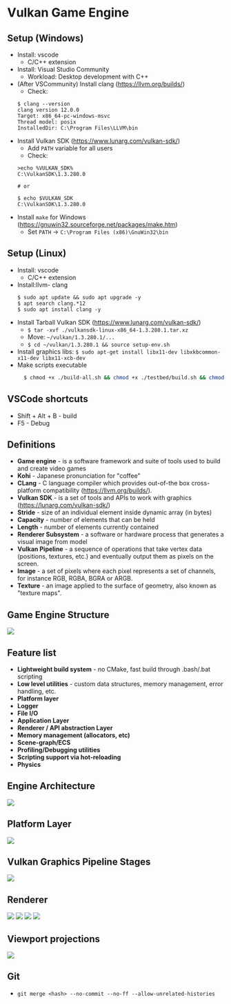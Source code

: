 # Vulkan Game Engine

## Setup (Windows)
- Install: vscode
    - C/C++ extension
- Install: Visual Studio Community
    - Workload: Desktop development with C++
- (After VSCommunity) Install clang (https://llvm.org/builds/)
    - Check:
    ```
    $ clang --version
    clang version 12.0.0
    Target: x86_64-pc-windows-msvc
    Thread model: posix
    InstalledDir: C:\Program Files\LLVM\bin
    ```
- Install Vulkan SDK (https://www.lunarg.com/vulkan-sdk/)
    - Add `PATH` variable for all users
    - Check:
    ```
    >echo %VULKAN_SDK%                                                                                       C:\VulkanSDK\1.3.280.0 

    # or
    
    $ echo $VULKAN_SDK
    C:\VulkanSDK\1.3.280.0
    ```
- Install `make` for Windows (https://gnuwin32.sourceforge.net/packages/make.htm)
  - Set `PATH` -> `C:\Program Files (x86)\GnuWin32\bin`

## Setup (Linux)
- Install: vscode
    - C/C++ extension
- Install:llvm- clang
  ```
  $ sudo apt update && sudo apt upgrade -y
  $ apt search clang.*12
  $ sudo apt install clang -y
  ```
- Install Tarball Vulkan SDK (https://www.lunarg.com/vulkan-sdk/)
  - `$ tar -xvf ./vulkansdk-linux-x86_64-1.3.280.1.tar.xz`
  - Move: `~/vulkan/1.3.280.1/...`
  - `$ cd ~/vulkan/1.3.280.1 && source setup-env.sh`
- Install graphics libs: `$ sudo apt-get install libx11-dev libxkbcommon-x11-dev libx11-xcb-dev`
- Make scripts executable 
  ```sh
    $ chmod +x ./build-all.sh && chmod +x ./testbed/build.sh && chmod +x ./engine/build.sh
  ```

## VSCode shortcuts
- Shift + Alt + B - build
- F5 - Debug

## Definitions
- **Game engine** - is a software framework and suite of tools used to build and create video games
- **Kohi** - Japanese pronunciation for "coffee" 
- **CLang** - C language compiler which provides out-of-the box cross-platform compatibility (https://llvm.org/builds/).
- **Vulkan SDK** - is a set of tools and APIs to work with graphics (https://lunarg.com/vulkan-sdk/)
- **Stride** - size of an individual element inside dynamic array (in bytes)
- **Capacity** - number of elements that can be held
- **Length** - number of elements currently contained
- **Renderer Subsystem** - a software or hardware process that generates a visual image from model
- **Vulkan Pipeline** - a sequence of operations that take vertex data (positions, textures, etc.) and eventually output them as pixels on the screen.
- **Image** - a set of pixels where each pixel represents a set of channels, for instance RGB, RGBA, BGRA or ARGB.
- **Texture** - an image applied to the surface of geometry, also known as "texture maps".


## Game Engine Structure
![](./forReadme/GEStructure.png)

## Feature list
- **Lightweight build system** - no CMake, fast build through .bash/.bat scripting
- **Low level utilities** - custom data structures, memory management, error handling, etc.
- **Platform layer**
- **Logger**
- **File I/O**
- **Application Layer**
- **Renderer / API abstraction Layer**
- **Memory management (allocators, etc)**
- **Scene-graph/ECS**
- **Profiling/Debugging utilities**
- **Scripting support via hot-reloading**
- **Physics**

## Engine Architecture
![](./forReadme/EngineArchitecture.png)

## Platform Layer
![](./forReadme/PlatformLayer.png)

## Vulkan Graphics Pipeline Stages
![](./forReadme/VulkanGraphicsPipelineStages.png)

## Renderer
![](./forReadme/MultiphaseApproach.png)
![](./forReadme/WhyVulkan.png)
![](./forReadme/VulkanOverview.png)
![](./forReadme/VulkanDrawbacks.png)

## Viewport projections
![](./forReadme/ViewProjections.PNG)

## Git

- `git merge <hash> --no-commit --no-ff --allow-unrelated-histories`